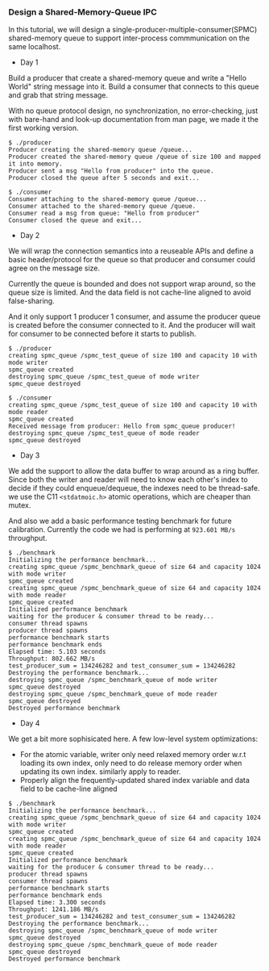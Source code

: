 ### Design a Shared-Memory-Queue IPC

In this tutorial, we will design a single-producer-multiple-consumer(SPMC) shared-memory queue to support inter-process commmunication on the same localhost.

+ Day 1

Build a producer that create a shared-memory queue and write a "Hello World" string message into it. Build a consumer that connects to this queue and grab that string message.

With no queue protocol design, no synchronization, no error-checking, just with bare-hand and look-up documentation from man page, we made it the first working version.

```shell
$ ./producer
Producer creating the shared-memory queue /queue...
Producer created the shared-memory queue /queue of size 100 and mapped it into memory.
Producer sent a msg "Hello from producer" into the queue.
Producer closed the queue after 5 seconds and exit...
```

```shell
$ ./consumer
Consumer attaching to the shared-memory queue /queue...
Consumer attached to the shared-memory queue /queue.
Consumer read a msg from queue: "Hello from producer"
Consumer closed the queue and exit...
```

+ Day 2

We will wrap the connection semantics into a reuseable APIs and define a basic header/protocol for the queue so that producer and consumer could agree on the message size.

Currently the queue is bounded and does not support wrap around, so the queue size is limited. And the data field is not cache-line aligned to avoid false-sharing. 

And it only support 1 producer 1 consumer, and assume the producer queue is created before the consumer connected to it. And the producer will wait for consumer to be connected before it starts to publish.

```shell
$ ./producer
creating spmc_queue /spmc_test_queue of size 100 and capacity 10 with mode writer
spmc_queue created
destroying spmc_queue /spmc_test_queue of mode writer
spmc_queue destroyed
```

```shell
$ ./consumer 
creating spmc_queue /spmc_test_queue of size 100 and capacity 10 with mode reader
spmc_queue created
Received message from producer: Hello from spmc_queue producer!
destroying spmc_queue /spmc_test_queue of mode reader
spmc_queue destroyed
```

+ Day 3

We add the support to allow the data buffer to wrap around as a ring buffer. Since both the writer and reader will need to know each other's index to decide if they could enqueue/dequeue, the indexes need to be thread-safe. we use the C11 `<stdatmoic.h>` atomic operations, which are cheaper than mutex.

And also we add a basic performance testing benchmark for future calibration. Currently the code we had is performing at `923.601 MB/s` throughput.

```shell
$ ./benchmark 
Initializing the performance benchmark...
creating spmc_queue /spmc_benchmark_queue of size 64 and capacity 1024 with mode writer
spmc_queue created
creating spmc_queue /spmc_benchmark_queue of size 64 and capacity 1024 with mode reader
spmc_queue created
Initialized performance benchmark
waiting for the producer & consumer thread to be ready...
consumer thread spawns
producer thread spawns
performance benchmark starts
performance benchmark ends
Elapsed time: 5.103 seconds
Throughput: 802.662 MB/s
test_producer_sum = 134246282 and test_consumer_sum = 134246282
Destroying the performance benchmark...
destroying spmc_queue /spmc_benchmark_queue of mode writer
spmc_queue destroyed
destroying spmc_queue /spmc_benchmark_queue of mode reader
spmc_queue destroyed
Destroyed performance benchmark
```

+ Day 4

We get a bit more sophisicated here. A few low-level system optimizations:

+ For the atomic variable, writer only need relaxed memory order w.r.t loading its own index, only need to do release memory order when updating its own index. similarly apply to reader.
+ Properly align the frequently-updated shared index variable and data field to be cache-line aligned

```shell
$ ./benchmark
Initializing the performance benchmark...
creating spmc_queue /spmc_benchmark_queue of size 64 and capacity 1024 with mode writer
spmc_queue created
creating spmc_queue /spmc_benchmark_queue of size 64 and capacity 1024 with mode reader
spmc_queue created
Initialized performance benchmark
waiting for the producer & consumer thread to be ready...
producer thread spawns
consumer thread spawns
performance benchmark starts
performance benchmark ends
Elapsed time: 3.300 seconds
Throughput: 1241.186 MB/s
test_producer_sum = 134246282 and test_consumer_sum = 134246282
Destroying the performance benchmark...
destroying spmc_queue /spmc_benchmark_queue of mode writer
spmc_queue destroyed
destroying spmc_queue /spmc_benchmark_queue of mode reader
spmc_queue destroyed
Destroyed performance benchmark
```